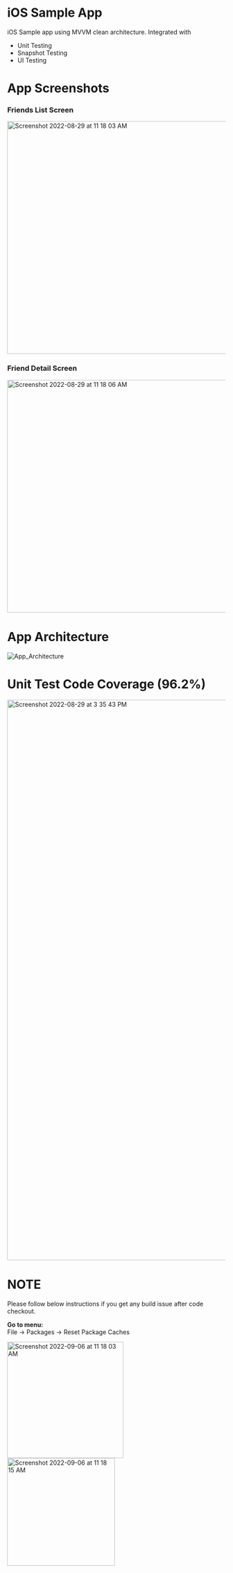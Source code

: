 # iOS Sample App
iOS Sample app using MVVM clean architecture. Integrated with
* Unit Testing
* Snapshot Testing
* UI Testing

# App Screenshots

### Friends List Screen
<img width="536" alt="Screenshot 2022-08-29 at 11 18 03 AM" src="https://user-images.githubusercontent.com/106140731/187135681-1c66e187-23ee-41f5-b76f-400f2026a2d1.png"> 

### Friend Detail Screen
<img width="536" alt="Screenshot 2022-08-29 at 11 18 06 AM" src="https://user-images.githubusercontent.com/106140731/187135697-6d8497a6-fc38-4d0d-823b-2fca344c8211.png">

# App Architecture


![App_Architecture](https://user-images.githubusercontent.com/106140731/187135775-4f04ee6c-abd3-4525-a1ac-24d179c13b0f.jpg)


# Unit Test Code Coverage (96.2%)

<img width="1291" alt="Screenshot 2022-08-29 at 3 35 43 PM" src="https://user-images.githubusercontent.com/106140731/187177604-30e1a4c3-73bc-42c7-9d3d-66e80ef34400.png">

# NOTE

Please follow below instructions if you get any build issue after code checkout.

**Go to menu:** <br />
File -> Packages -> Reset Package Caches

<img width="268" alt="Screenshot 2022-09-06 at 11 18 03 AM" src="https://user-images.githubusercontent.com/106140731/188556759-bf56c677-63db-452f-8c76-f93a8890b034.png"> <img width="248" alt="Screenshot 2022-09-06 at 11 18 15 AM" src="https://user-images.githubusercontent.com/106140731/188556779-6c25bc3f-f172-467c-a5bf-5779d9af91df.png">
